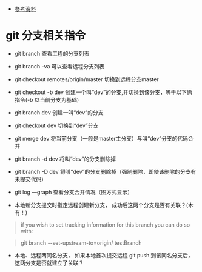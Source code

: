 * [参考资料](https://git-scm.com/docs/git-branch)

# git 分支相关指令
* git branch 查看工程的分支列表
* git branch -va 可以查看远程分支列表
* git checkout  remotes/origin/master 切换到远程分支master
* git checkout -b dev    创建一个叫“dev”的分支,并切换到该分支，等于以下俩指令(-b 以当前分支为基础)
* git branch dev   创建一叫“dev”的分支
* git checkout dev  切换到“dev”分支
* git merge dev 将当前分支（一般是master主分支）与叫“dev”分支的代码合并
* git branch -d dev 将叫“dev”的分支删除掉
* git branch -D dev 将叫“dev”的分支删除掉（强制删除，即使该删除的分支有未提交代码）
* git log —graph  查看分支合并情况（图方式显示）

* 本地新分支提交时指定远程创建新分支， 成功后这两个分支是否有关联？(木有！) 

> if you wish to set tracking information for this branch you can do so with:

>    git branch --set-upstream-to=origin/<branch> testBranch

* 本地、远程两同名分支， 如果本地首次提交远程 git push 到该同名分支后， 这两分支是否就建立了关联？
